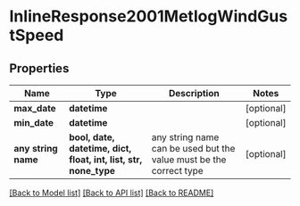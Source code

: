 # InlineResponse2001MetlogWindGustSpeed


## Properties
Name | Type | Description | Notes
------------ | ------------- | ------------- | -------------
**max_date** | **datetime** |  | [optional] 
**min_date** | **datetime** |  | [optional] 
**any string name** | **bool, date, datetime, dict, float, int, list, str, none_type** | any string name can be used but the value must be the correct type | [optional]

[[Back to Model list]](../README.md#documentation-for-models) [[Back to API list]](../README.md#documentation-for-api-endpoints) [[Back to README]](../README.md)


